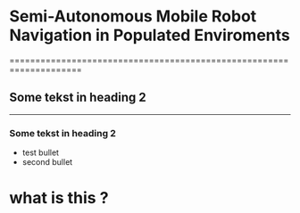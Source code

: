 # Semi-Autonomous Mobile Robot Navigation in Populated Enviroments #
====================================================================

## Some tekst in heading 2 ##
-----------------------------

### Some tekst in heading 2 ###

* test bullet
* second bullet

# what is this ?
